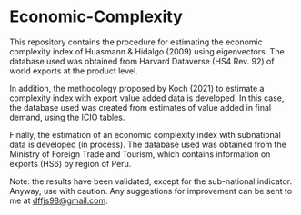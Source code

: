 # Economic-Complexity
This repository contains the procedure for estimating the economic complexity index of Huasmann & Hidalgo (2009) using eigenvectors. The database used was obtained from Harvard Dataverse (HS4 Rev. 92) of world exports at the product level.

In addition, the methodology proposed by Koch (2021) to estimate a complexity index with export value added data is developed. In this case, the database used was created from estimates of value added in final demand, using the ICIO tables.


Finally, the estimation of an economic complexity index with subnational data is developed (in process). The database used was obtained from the Ministry of Foreign Trade and Tourism, which contains information on exports (HS6) by region of Peru.


Note: the results have been validated, except for the sub-national indicator. Anyway, use with caution. Any suggestions for improvement can be sent to me at dffjs98@gmail.com.
